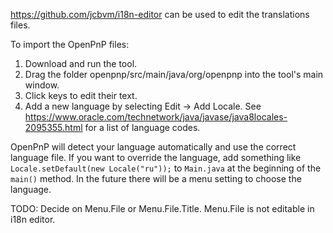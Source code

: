https://github.com/jcbvm/i18n-editor can be used to edit the translations files.

To import the OpenPnP files:

1. Download and run the tool.
2. Drag the folder openpnp/src/main/java/org/openpnp into the tool's main window.
3. Click keys to edit their text.
4. Add a new language by selecting Edit -> Add Locale. See
   https://www.oracle.com/technetwork/java/javase/java8locales-2095355.html for a list of
   language codes.
   
OpenPnP will detect your language automatically and use the correct language file. If you want
to override the language, add something like `Locale.setDefault(new Locale("ru"));` to `Main.java`
at the beginning of the `main()` method. In the future there will be a menu setting to choose
the language.

TODO: Decide on Menu.File or Menu.File.Title. Menu.File is not editable in i18n editor.